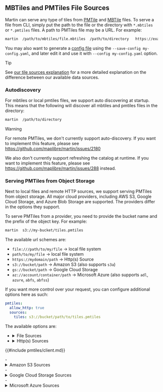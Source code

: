 ## MBTiles and PMTiles File Sources

Martin can serve any type of tiles from [PMTile](https://protomaps.com/blog/pmtiles-v3-whats-new)
and [MBTile](https://github.com/mapbox/mbtiles-spec) files. To serve a file from CLI, simply put the path to the file or
the directory with `*.mbtiles` or `*.pmtiles` files. A path to PMTiles file may be a URL. For example:

```bash
martin  /path/to/mbtiles/file.mbtiles  /path/to/directory   https://example.org/path/tiles.pmtiles
```

You may also want to generate a [config file](config-file.md) using the `--save-config my-config.yaml`, and later edit
it and use it with `--config my-config.yaml` option.

> [!TIP]
> See [our tile sources explanation](sources-tiles.md) for a more detailed explanation on the difference between our available data sources.

### Autodiscovery

For mbtiles or local pmtiles files, we support auto discovering at startup.
This means that the following will discover all mbtiles and pmtiles files in the directory:

```bash
martin  /path/to/directory
```

> [!WARNING]
> For remote PMTiles, we don't currently support auto-discovery.
> If you want to implement this feature, please see <https://github.com/maplibre/martin/issues/2180>
>
> We also don't currently support refreshing the catalog at runtime.
> If you want to implement this feature, please see <https://github.com/maplibre/martin/issues/288> instead.

### Serving PMTiles from Object Storage

Next to local files and remote HTTP sources, we support serving PMTiles from object storage.
All major cloud providers, including AWS S3, Google Cloud Storage, and Azure Blob Storage are supported.
The providers differ in the options they support.

To serve PMTiles from a provider, you need to provide the bucket name and the prefix of the object key.
For example:

```bash
martin  s3://my-bucket/tiles.pmtiles
```

The available url schemes are:

- `file:///path/to/my/file` -> local file system
- `path/to/my/file` -> local file system
- `https://mydomain/path` -> Http(s) Source
- `s3://bucket/path` -> Amazon S3 (also supports `s3a`)
- `gs://bucket/path` -> Google Cloud Storage
- `az://account/container/path` -> Microsoft Azure (also supports `adl`, `azure`, `abfs`, `abfss`)

If you want more control over your request, you can configure additional options here as such:

```yaml
pmtiles:
  allow_http: true
  sources:
    tiles: s3://bucket/path/to/tiles.pmtiles
```

The available options are:


- <details><summary>File Sources</summary>

  files don't currently support additional options.

  </details>
- <details><summary>Http(s) Sources</summary>

{{#include pmtiles/client.md}}

  </details>
- <details><summary>Amazon S3 Sources</summary>

> [!TIP]
> All settings are also available under the `aws_` prefix.
> This can be useful if you want to have different cloud providers.

{{#include pmtiles/aws.md}}

{{#include pmtiles/client.md}}

  </details>
- <details><summary>Google Cloud Storage Sources</summary>

> [!TIP]
> All settings are also available under the `google_` prefix.
> This can be useful if you want to have different cloud providers.

{{#include pmtiles/aws.md}}

{{#include pmtiles/client.md}}

  </details>
- <details><summary>Microsoft Azure Sources</summary>

> [!TIP]
> All settings are also available under the `azure_` prefix.
> This can be useful if you want to have different cloud providers.

{{#include pmtiles/azure.md}}

{{#include pmtiles/client.md}}

  </details>
